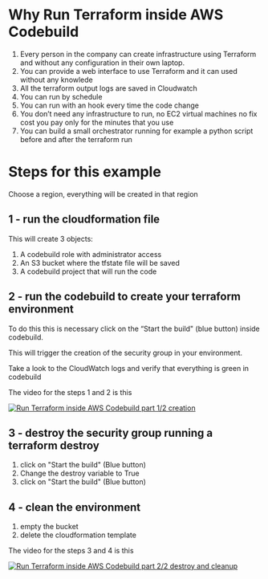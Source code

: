 Why Run Terraform inside AWS Codebuild
==================================

1. Every person in the company can create infrastructure using Terraform and without any configuration in their own laptop.
2. You can provide a web interface to use Terraform and it can used without any knowlede
3. All the terraform output logs are saved in Cloudwatch
4. You can run by schedule
5. You can run with an hook every time the code change
6. You don’t need any infrastructure to run, no EC2 virtual machines no fix cost you pay only for the minutes that you use
7. You can build a small orchestrator running for example a python script before and after the terraform run

Steps for this example
======================

Choose a region, everything will be created in that region

1 - run the cloudformation file
-------------------------------

This will create 3 objects:

1. A codebuild role with administrator access
2. An S3 bucket where the tfstate file will be saved
3. A codebuild project that will run the code

2 - run the codebuild to create your terraform environment
----------------------------------------------------------

To do this this is necessary click on the “Start the build" (blue button) inside codebuild.

This will trigger the creation of the security group in your environment.

Take a look to the CloudWatch logs and verify that everything is green in codebuild

The video for the steps 1 and 2 is this

[![Run Terraform inside AWS Codebuild part 1/2 creation](https://img.youtube.com/vi/sXTRS9eKlHA/0.jpg)](https://www.youtube.com/watch?v=sXTRS9eKlHA)


3 - destroy the security group running a terraform destroy
----------------------------------------------------------

1. click on "Start the build" (Blue button)
2. Change the destroy variable to True
3. click on "Start the build" (Blue button)

4 - clean the environment
-------------------------

1. empty the bucket
2. delete the cloudformation template

The video for the steps 3 and 4 is this

[![Run Terraform inside AWS Codebuild part 2/2 destroy and cleanup](https://img.youtube.com/vi/OXrfUhEK2yQ/0.jpg)](https://www.youtube.com/watch?v=OXrfUhEK2yQ)
